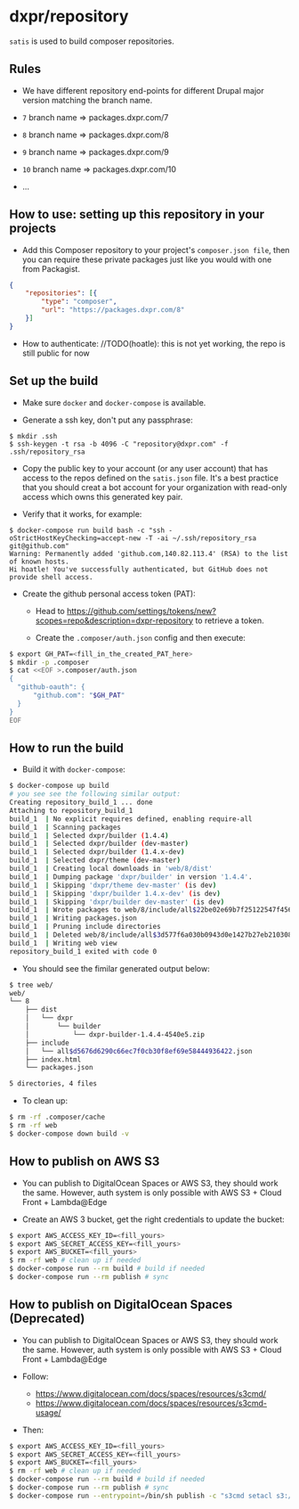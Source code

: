 # dxpr/repository

`satis` is used to build composer repositories.

## Rules

- We have different repository end-points for different Drupal major version matching the branch name.

- `7` branch name  => packages.dxpr.com/7
- `8` branch name  => packages.dxpr.com/8
- `9` branch name  => packages.dxpr.com/9
- `10` branch name => packages.dxpr.com/10
- ...

## How to use: setting up this repository in your projects

- Add this Composer repository to your project's `composer.json file`, then you can require these
private packages just like you would with one from Packagist.

```json
{
    "repositories": [{
        "type": "composer",
        "url": "https://packages.dxpr.com/8"
    }]
}
```

- How to authenticate:
  //TODO(hoatle): this is not yet working, the repo is still public for now


## Set up the build

- Make sure `docker` and `docker-compose` is available.

- Generate a ssh key, don't put any passphrase:

```
$ mkdir .ssh
$ ssh-keygen -t rsa -b 4096 -C "repository@dxpr.com" -f .ssh/repository_rsa
```

- Copy the public key to your account (or any user account) that has access to the repos defined on the
  `satis.json` file. It's a best practice that you should creat a bot account for your organization
  with read-only access which owns this generated key pair.


- Verify that it works, for example:

```
$ docker-compose run build bash -c "ssh -oStrictHostKeyChecking=accept-new -T -ai ~/.ssh/repository_rsa git@github.com"
Warning: Permanently added 'github.com,140.82.113.4' (RSA) to the list of known hosts.
Hi hoatle! You've successfully authenticated, but GitHub does not provide shell access.
```

- Create the github personal access token (PAT):

  + Head to https://github.com/settings/tokens/new?scopes=repo&description=dxpr-repository
    to retrieve a token.

  + Create the `.composer/auth.json` config and then execute:

```bash
$ export GH_PAT=<fill_in_the_created_PAT_here>
$ mkdir -p .composer
$ cat <<EOF >.composer/auth.json
{
  "github-oauth": {
      "github.com": "$GH_PAT"
  }
}
EOF
```

## How to run the build


- Build it with `docker-compose`:

```bash
$ docker-compose up build
# you see see the following similar output:
Creating repository_build_1 ... done
Attaching to repository_build_1
build_1  | No explicit requires defined, enabling require-all
build_1  | Scanning packages
build_1  | Selected dxpr/builder (1.4.4)
build_1  | Selected dxpr/builder (dev-master)
build_1  | Selected dxpr/builder (1.4.x-dev)
build_1  | Selected dxpr/theme (dev-master)
build_1  | Creating local downloads in 'web/8/dist'
build_1  | Dumping package 'dxpr/builder' in version '1.4.4'.
build_1  | Skipping 'dxpr/theme dev-master' (is dev)
build_1  | Skipping 'dxpr/builder 1.4.x-dev' (is dev)
build_1  | Skipping 'dxpr/builder dev-master' (is dev)
build_1  | Wrote packages to web/8/include/all$22be02e69b7f25122547f4569f4a2b6599bb50f7.json
build_1  | Writing packages.json
build_1  | Pruning include directories
build_1  | Deleted web/8/include/all$3d577f6a030b0943d0e1427b27eb210308cb5869.json
build_1  | Writing web view
repository_build_1 exited with code 0
```

- You should see the fimilar generated output below:

```bash
$ tree web/
web/
└── 8
    ├── dist
    │   └── dxpr
    │       └── builder
    │           └── dxpr-builder-1.4.4-4540e5.zip
    ├── include
    │   └── all$d5676d6290c66ec7f0cb30f8ef69e58444936422.json
    ├── index.html
    └── packages.json

5 directories, 4 files
```

- To clean up:

```bash
$ rm -rf .composer/cache
$ rm -rf web
$ docker-compose down build -v
```


## How to publish on AWS S3

- You can publish to DigitalOcean Spaces or AWS S3, they should work the same. However, auth system
  is only possible with AWS S3 + Cloud Front + Lambda@Edge

- Create an AWS 3 bucket, get the right credentials to update the bucket:

```bash
$ export AWS_ACCESS_KEY_ID=<fill_yours>
$ export AWS_SECRET_ACCESS_KEY=<fill_yours>
$ export AWS_BUCKET=<fill_yours>
$ rm -rf web # clean up if needed
$ docker-compose run --rm build # build if needed
$ docker-compose run --rm publish # sync
```


## How to publish on DigitalOcean Spaces (Deprecated)

- You can publish to DigitalOcean Spaces or AWS S3, they should work the same. However, auth system
  is only possible with AWS S3 + Cloud Front + Lambda@Edge

- Follow:
  + https://www.digitalocean.com/docs/spaces/resources/s3cmd/
  + https://www.digitalocean.com/docs/spaces/resources/s3cmd-usage/

- Then:

```bash
$ export AWS_ACCESS_KEY_ID=<fill_yours>
$ export AWS_SECRET_ACCESS_KEY=<fill_yours>
$ export AWS_BUCKET=<fill_yours>
$ rm -rf web # clean up if needed
$ docker-compose run --rm build # build if needed
$ docker-compose run --rm publish # sync
$ docker-compose run --entrypoint=/bin/sh publish -c "s3cmd setacl s3://$AWS_BUCKET --acl-public --recursive" # set acl if needed
```

